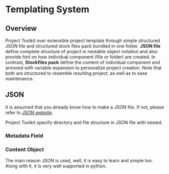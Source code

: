 Templating System
=================

Overview
--------
Project Toolkit over extensible project template through simple structured
JSON file and structured stock files pack bundled in one folder. __JSON file__
define complete structure of project in nestable object notation and also
provide hint on how individual component (file or folder) are created.
In contrast, __Stockfiles pack__ define the content of individual component and
armored with variable expansion to personalize project creation. Note that both
are structured to resemble resulting project, as well as to ease maintenance.

JSON
----
It is assumed that you already know how to make a JSON file. If not, please
refer to [JSON website](http://json.org).

Project Toolkit specify directory and file structure in JSON file with nested.

### Metadata Field

### Content Object

The main reason JSON is used, well, it is easy to learn and simple too. Along
with it, it is very well supported in python.
